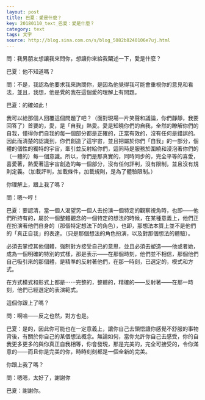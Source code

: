 ```yaml
---
layout: post
title: 巴夏：愛是什麼？
key: 20180110_text_巴夏：愛是什麼？
category: text
tags: 文字
source: http://blog.sina.com.cn/s/blog_5082b8240106e7uj.html
---
```



問：我男朋友想讓我來問你，想讓你來給我闡述一下，愛是什麼？

巴夏：他不知道嗎？

問：不是，我認為他要求我來詢問你，是因為他覺得我可能會重視你的意見和看法，並且，我想，他是覺的我在這個愛的理解上有問題。

巴夏：的確如此！

我可以給那個人回覆這個問題了吧？（面對現場一片笑聲和議論，你們靜靜，我要回答了）首要的，愛，是「自我」熱愛。愛是知曉你們的自我，全然的瞭解你們的自我，懂得你們自我的每一個部分都是正確的，正當有效的，沒有任何是錯誤的。因此而清楚的認識到，你們創造了這宇宙，並且把屬於你們「自我」的一部分，個體的個性的獨特的宇宙，牽引並反射給你們，這同時是服務於圍繞和浸泡著你們的（一體的）每一個意識。所以，你們是那真實的，同時同步的，完全平等的喜愛，喜愛著，熱愛著這宇宙創造的每一個部分，沒有任何評判，沒有限制，並且沒有規則定義。（加載評判，加載條件，加載規則，是為了體驗限制。）

你理解上，跟上我了嗎？

問：嗯～哼！

巴夏：要認清，當一個人渴望另一個人去扮演一個特定的觀察視角時，也即——他們所持有的，屬於一個整體觀念的一個特定的想法的時候，在某種意義上，他們正在扮演著他們自身的（那個特定想法下的角色），也即，那想法本質上並不是他們的「真正自我」的表達。（只是那個想法的角色扮演，以及對那個想法的體驗）。

必須去掌控其他個體，強制對方接受自己的意思，並且必須去塑造——他或者她，成為一個明確的特別的式樣，那是表示——在那個時刻，他們並不相信，那個他們自己吸引來的那個體，是精準的反射著他們，在那一時刻，已選定的，模式和方式。

在方式模式和形式上都是⋯⋯完整的，整體的，精確的——反射著——在那一時刻，他們已經選定的表演範式。

這個你跟上了嗎？

問：啊哈——反之也然，對方也是。

巴夏：是的，因此你可能也在一定意義上，讓你自己去領悟讓你感覺不舒服的事物背後，有關於你自己的某個想法概念。無論如何，當你允許你自己去感受，你的自我更多更多的與你真正自我相等，你會發現，那是完美的，完全可接受的，令你滿意的——而且你是完美的你，時時刻刻都是一個全新的完美。

你跟上我了嗎？

問：嗯嗯，太好了，謝謝你

巴夏：謝謝你。
